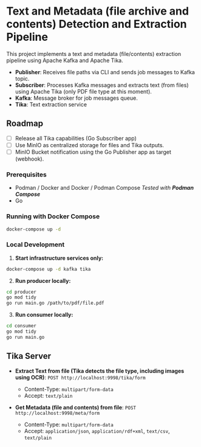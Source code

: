# Text and Metadata (file archive and contents) Detection and Extraction Pipeline

This project implements a text and metadata (file/contents) extraction pipeline using Apache Kafka and Apache Tika.

- **Publisher**: Receives file paths via CLI and sends job messages to Kafka topic.
- **Subscriber**: Processes Kafka messages and extracts text (from files) using Apache Tika (only PDF file type at this moment).
- **Kafka**: Message broker for job messages queue.
- **Tika**: Text extraction service

## Roadmap
- [ ] Release all Tika capabilities (Go Subscriber app)
- [ ] Use MinIO as centralized storage for files and Tika outputs.
- [ ] MinIO Bucket notification using the Go Publisher app as target (webhook).

### Prerequisites
- Podman / Docker and Docker / Podman Compose
*Tested with **Podman Compose***
- Go

### Running with Docker Compose

```bash
docker-compose up -d
```

### Local Development

1. **Start infrastructure services only:**
```bash
docker-compose up -d kafka tika
```

2. **Run producer locally:**
```bash
cd producer
go mod tidy
go run main.go /path/to/pdf/file.pdf
```

3. **Run consumer locally:**
```bash
cd consumer
go mod tidy
go run main.go
```

## Tika Server
- **Extract Text from file (Tika detects the file type, including images using OCR)**: `POST http://localhost:9998/tika/form`
  - Content-Type: `multipart/form-data`
  - Accept: `text/plain`

- **Get Metadata (file and contents) from file**: `POST http://localhost:9998/meta/form`
  - Content-Type: `multipart/form-data`
  - Accept: `application/json`, `application/rdf+xml`, `text/csv`, `text/plain`

